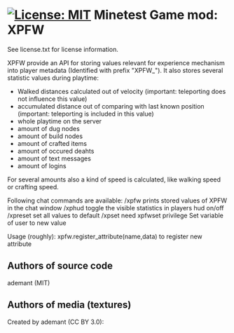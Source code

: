 [![License: MIT](https://img.shields.io/badge/License-MIT-yellow.svg)](https://opensource.org/licenses/MIT)
Minetest Game mod: XPFW
==========================
See license.txt for license information.

XPFW provide an API for storing values relevant for experience mechanism into player metadata (Identified with prefix "XPFW_"). It also stores several statistic values during playtime:
- Walked distances calculated out of velocity (important: teleporting does not influence this value)
- accumulated distance out of comparing with last known position (important: teleporting is included in this value)
- whole playtime on the server
- amount of dug nodes
- amount of build nodes
- amount of crafted items
- amount of occured deahts
- amount of text messages
- amount of logins

For several amounts also a kind of speed is calculated, like walking speed or crafting speed.

Following chat commands are available:
/xpfw 
	prints stored values of XPFW in the chat window
/xphud 
	toggle the visible statistics in players hud on/off
/xpreset
	set all values to default
/xpset <variable> <value>
	need xpfwset privilege
	Set variable of user to new value
	
Usage (roughly):
xpfw.register_attribute(name,data) to register new attribute <name>

Authors of source code
----------------------
ademant (MIT)

Authors of media (textures)
---------------------------
  
Created by ademant (CC BY 3.0):
